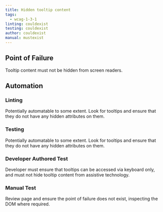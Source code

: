 ```yaml
---
title: Hidden tooltip content
tags: 
  - wcag-1-3-1
linting: couldexist
testing: couldexist
author: couldexist
manual: mustexist
---
```


## Point of Failure
Tooltip content must not be hidden from screen readers.

## Automation

### Linting
Potentially automatable to some extent. Look for tooltips and ensure that they do not have any hidden attributes on them.

### Testing
Potentially automatable to some extent. Look for tooltips and ensure that they do not have any hidden attributes on them.

### Developer Authored Test
Developer must ensure that tooltips can be accessed via keyboard only, and must not hide tooltip content from assistive technology.

### Manual Test
Review page and ensure the point of failure does not exist, inspecting the DOM where required.